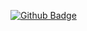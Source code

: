 [![Github Badge](https://img.shields.io/badge/-Github-000?style=quare&labelColor=000&logo=Github&logoColor=white&link=link)](https://github.com/emregulistan) 
